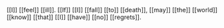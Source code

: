 [[I]] [[feel]] [[ill]]. [[If]] [[I]] [[fall]] [[to]] [[death]], [[may]] [[the]] [[world]] [[know]] [[that]] [[I]] [[have]] [[no]] [[regrets]].